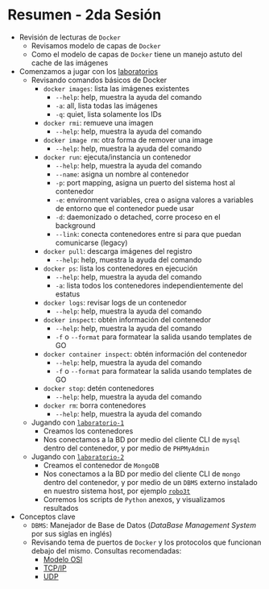 # Resumen - 2da Sesión

- Revisión de lecturas de `Docker`
  - Revisamos modelo de capas de `Docker`
  - Como el modelo de capas de `Docker` tiene un manejo astuto del cache de las imágenes
- Comenzamos a jugar con los [laboratorios](../../laboratorios/)
  - Revisando comandos básicos de Docker
    - `docker images`: lista las imágenes existentes
      - `--help`: help, muestra la ayuda del comando
      - `-a`: all, lista todas las imágenes
      - `-q`: quiet, lista solamente los IDs
    - `docker rmi`: remueve una imagen
      - `--help`: help, muestra la ayuda del comando
    - `docker image rm`: otra forma de remover una image
      - `--help`: help, muestra la ayuda del comando
    - `docker run`: ejecuta/instancia un contenedor
      - `--help`: help, muestra la ayuda del comando
      - `--name`: asigna un nombre al contenedor
      - `-p`: port mapping, asigna un puerto del sistema host al contenedor
      - `-e`: environment variables, crea o asigna valores a variables de entorno que el contenedor puede usar
      - `-d`: daemonizado o detached, corre proceso en el background
      - `--link`: conecta contenedores entre si para que puedan comunicarse (legacy)
    - `docker pull`: descarga imágenes del registro
      - `--help`: help, muestra la ayuda del comando
    - `docker ps`: lista los contenedores en ejecución
      - `--help`: help, muestra la ayuda del comando
      - `-a`: lista todos los contenedores independientemente del estatus
    - `docker logs`: revisar logs de un contenedor
      - `--help`: help, muestra la ayuda del comando
    - `docker inspect`: obtén información del contenedor
      - `--help`: help, muestra la ayuda del comando
      - `-f` o `--format` para formatear la salida usando templates de GO
    - `docker container inspect`: obtén información del contenedor
      - `--help`: help, muestra la ayuda del comando
      - `-f` o `--format` para formatear la salida usando templates de GO
    - `docker stop`: detén contenedores
      - `--help`: help, muestra la ayuda del comando
    - `docker rm`: borra contenedores
      - `--help`: help, muestra la ayuda del comando
  - Jugando con [`laboratorio-1`](../../laboratorios/laboratorio-1/)
    - Creamos los contenedores
    - Nos conectamos a la BD por medio del cliente CLI de `mysql` dentro del contenedor, y por medio de `PHPMyAdmin`
  - Jugando con [`laboratorio-2`](../../laboratorios/laboratorio-2/)
    - Creamos el contenedor de `MongoDB`
    - Nos conectamos a la BD por medio del cliente CLI de `mongo` dentro del contenedor, y por medio de un `DBMS` externo instalado en nuestro sistema host, por ejemplo [`robo3t`](https://robomongo.org/)
    - Corremos los scripts de `Python` anexos, y visualizamos resultados
- Conceptos clave
  - `DBMS`: Manejador de Base de Datos (_DataBase Management System_ por sus siglas en inglés)
  - Revisando tema de puertos de `Docker` y los protocolos que funcionan debajo del mismo. Consultas recomendadas:
    - [Modelo OSI](https://www.ionos.mx/digitalguide/servidores/know-how/el-modelo-osi-un-referente-para-normas-y-protocolos/)
    - [TCP/IP](https://openwebinars.net/blog/que-es-tcpip/)
    - [UDP](https://infotecs.mx/blog/protocolo-udp.html)
